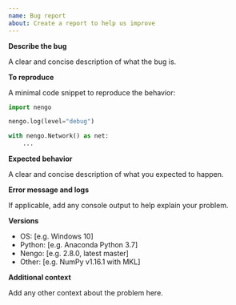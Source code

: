 ```yaml
---
name: Bug report
about: Create a report to help us improve
---
```


**Describe the bug**

A clear and concise description of what the bug is.

**To reproduce**

A minimal code snippet to reproduce the behavior:

```python
import nengo

nengo.log(level="debug")

with nengo.Network() as net:
    ...
```

**Expected behavior**

A clear and concise description of what you expected to happen.

**Error message and logs**

If applicable, add any console output to help explain your problem.

**Versions**

 - OS: [e.g. Windows 10]
 - Python: [e.g. Anaconda Python 3.7]
 - Nengo: [e.g. 2.8.0, latest master]
 - Other: [e.g. NumPy v1.16.1 with MKL]

**Additional context**

Add any other context about the problem here.
